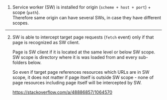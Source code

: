 1. Service worker (SW) is installed for origin (`scheme + host + port`) + scope (`path`).  
    Therefore same origin can have several SWs, in case they have different scopes.  

---

2. SW is able to intercept target page requests (`fetch` event) only if that
    page is recognized as SW client.  

    Page is SW client if it is located at the same level or below SW scope.  
    SW scope is directory where it is was loaded from and every sub-folders below.  

    So even if target page references resources which URLs are in SW scope,
    it does not matter if page itself is outside SW scope - none of page resources
    including page itself will be intercepted by SW.

    https://stackoverflow.com/a/48886857/1064570


